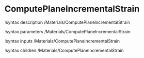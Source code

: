 <!-- MOOSE Documentation Stub: Remove this when content is added. -->

# ComputePlaneIncrementalStrain
!syntax description /Materials/ComputePlaneIncrementalStrain

!syntax parameters /Materials/ComputePlaneIncrementalStrain

!syntax inputs /Materials/ComputePlaneIncrementalStrain

!syntax children /Materials/ComputePlaneIncrementalStrain
